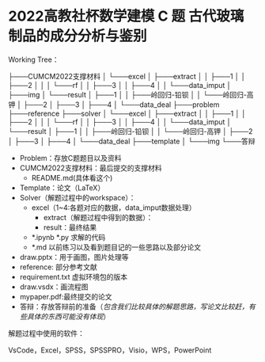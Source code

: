 # 2022高教社杯数学建模 **C** **题** **古代玻璃制品的成分分析与鉴别**

Working Tree：

├───CUMCM2022支撑材料
│   └───excel
│       ├───extract
│       │   ├───1
│       │   ├───2
│       │   │   └───rf
│       │   ├───3
│       │   ├───4
│       │   └───data_imput
│       ├───img
│       └───result
│           ├───1
│           │   ├───岭回归-铅钡
│           │   └───岭回归-高钾
│           ├───2
│           ├───3
│           ├───4
│           └───data_deal
├───problem
├───reference
├───solver
│   └───excel
│       ├───extract
│       │   ├───1
│       │   ├───2
│       │   │   └───rf
│       │   ├───3
│       │   ├───4
│       │   └───data_imput
│       └───result
│           ├───1
│           │   ├───岭回归-铅钡
│           │   └───岭回归-高钾
│           ├───2
│           ├───3
│           ├───4
│           └───data_deal
├───template
│   └───img
└───答辩


- Problem：存放C题题目以及资料
- CUMCM2022支撑材料：最后提交的支撑材料
  - README.md(具体看这个)
- Template：论文（LaTeX）
- Solver（解题过程中的workspace）：
  - excel（1~4:各题对应的数据，data_imput数据处理）
    - extract（解题过程中得到的数据）：
    - result：最终结果
  - \*.ipynb \*.py  求解的代码
  - \*.md 以前练习以及看到题目记的一些思路以及部分论文
- draw.pptx：用于画图，图片处理等
- reference: 部分参考文献
- requirement.txt 虚拟环境包的版本
- draw.vsdx：画流程图
- mypaper.pdf:最终提交的论文
- 答辩：存放答辩前的准备（*包含我们比较具体的解题思路，写论文比较赶，有些具体的东西可能没有体现*）

解题过程中使用的软件：

VsCode，Excel，SPSS，SPSSPRO，Visio，WPS，PowerPoint



